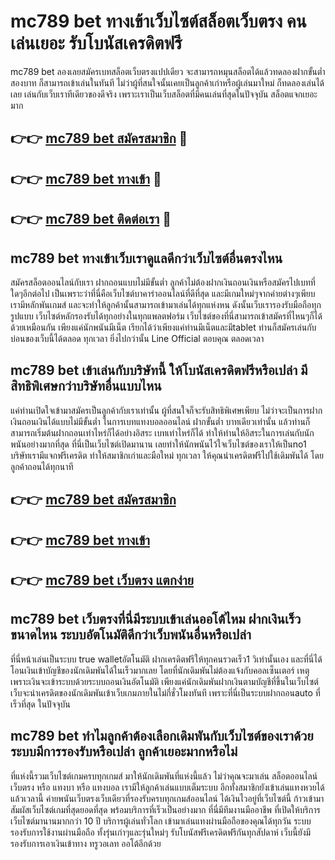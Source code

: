 # mc789 bet ทางเข้าเว็บไซต์สล็อตเว็บตรง คนเล่นเยอะ รับโบนัสเครดิตฟรี

mc789 bet ลองเลยสมัครเบทสล็อตเว็บตรงแปปเดียว จะสามารถหมุนสล็อตได้แล้วทดลองฝากขั้นต่ำ สองบาท ก็สามารถเข้าเล่นในทันที ไม่ว่าผู้ที่สนใจนั้นเคยเป็นลูกค้าเก่าหรือผู้เล่นมาใหม่ ก็ทดลองเล่นได้เลย เล่นกับเว็บเราทีเดียวของดีจริง เพราะเราเป็นเว็บสล็อตที่มีคนเล่นที่สุดในปัจจุบัน สล็อตแจกเยอะมาก

## 👉👉 [mc789 bet สมัครสมาชิก](https://bit.ly/3Ckzg5n) 🎰
## 👉👉 [mc789 bet ทางเข้า](https://bit.ly/3Ckzg5n) 🎰
## 👉👉 [mc789 bet ติดต่อเรา](https://bit.ly/3Ckzg5n) 🎰

## mc789 bet ทางเข้าเว็บเราดูแลดีกว่าเว็บไซต์อื่นตรงไหน
สมัครสล็อตออนไลน์กับเรา ฝากถอนแบบไม่มีขั้นต่ำ ลูกค้าไม่ต้องฝากเงินถอนเงินหรือสมัครไปเบทที่ใดๆอีกต่อไป เป็นเพราะว่าที่นี่คือเว็บไซต์บาคาร่าออนไลน์ที่ดีที่สุด และมีเกมใหม่ๆจากค่ายต่างๆเพียบ เรามีหลักพันเกมส์ และจะทำให้ลูกค้านั้นสามารถเข้ามาเล่นได้ทุกแห่งหน ดังนั้นเว็บเรารองรับมือถือทุกรูปแบบ เว็บไซต์หลักรองรับได้ทุกอย่างในทุกแพลตฟอร์ม เว็บไซต์ของที่นี่สามารถเข้าสมัครที่ไหนๆก็ได้ด้วยเหมือนกัน เพียงแค่นักพนันมีเน็ต เรียกได้ว่าเพียงแค่ท่านมีเน็ตและมีtablet ท่านก็สมัครเล่นกับบ่อนของเว็บนี้ได้ตลอด ทุกเวลา ยิ่งไปกว่านั้น Line Official ตอบคุณ ตลอดเวลา

## mc789 bet เข้าเล่นกับบริษัทนี้ ให้โบนัสเครดิตฟรีหรือเปล่า มีสิทธิพิเศษกว่าบริษัทอื่นแบบไหน
แค่ท่านเปิดใจเข้ามาสมัครเป็นลูกค้ากับเราเท่านั้น ผู้ที่สนใจก็จะรับสิทธิพิเศษเพียบ ไม่ว่าจะเป็นการฝากเงินถอนเงินได้แบบไม่มีขั้นต่ำ ในการเบทแทงบอลออนไลน์ ฝากขั้นต่ำ บาทเดียวเท่านั้น แล้วท่านก็สามารถเริ่มต้นฝากถอนเท่าไหร่ก็ได้อย่างอิสระ เบทเท่าไหร่ก็ได้ ทำให้ท่านให้อิสระในการเล่นกับนักพนันอย่างมากที่สุด ที่นี่เป็นเว็บไซต์เปิดมานาน เลยทำให้นักพนันไว้ใจเว็บไซต์ของเราให้เป็นno1 บริษัทเรามีแจกฟรีเครดิต ทำให้สมาชิกเก่าและมือใหม่ ทุกเวลา ให้คุณนำเครดิตฟรีไปใช้เดิมพันได้ โดยลูกค้าถอนได้ทุกนาที

## 👉👉 [mc789 bet สมัครสมาชิก](https://bit.ly/3Ckzg5n)
## 👉👉 [mc789 bet ทางเข้า](https://bit.ly/3Ckzg5n)
## 👉👉 [mc789 bet เว็บตรง แตกง่าย](https://bit.ly/3Ckzg5n)

## mc789 bet เว็บตรงที่นี่มีระบบเข้าเล่นออโต้ไหม ฝากเงินเร็วขนาดไหน ระบบอัตโนมัติดีกว่าเว็บพนันอื่นหรือเปล่า
ที่นี่หน้าเล่นเป็นระบบ true walletอัตโนมัติ ฝากเครดิตฟรีให้ทุกคนรวดเร็ว1 วิเท่านั้นเอง และที่นี่ได้โอนเงินเข้าบัญชีของนักเดิมพันได้ในเร็วมากเลย โดยที่นักเดิมพันไม่ต้องแจ้งกับคอลเซ็นเตอร์ เหตุเพราะเงินจะเข้าระบบด้วยระบบถอนเงินอัตโนมัติ เพียงแค่นักเดิมพันฝากเงินตามบัญชีที่ขึ้นในเว็บไซต์ เว็บจะนำเครดิตของนักเดิมพันเข้าเว็บเกมภายในไม่กี่ชั่วโมงทันที เพราะที่นี่เป็นระบบฝากถอนauto ที่เร็วที่สุด ในปัจจุบัน

## mc789 bet ทำไมลูกค้าต้องเลือกเดิมพันกับเว็บไซต์ของเราด้วย ระบบมีการรองรับหรือเปล่า ลูกค้าเยอะมากหรือไม่
ที่แห่งนี้รวมเว็บไซต์เกมครบทุกเกมส์ มาให้นักเดิมพันที่แห่งนี้แล้ว ไม่ว่าคุณจะมาเล่น สล็อตออนไลน์เว็บตรง หรือ แทงบา หรือ แทงบอล เรามีให้ลูกค้าเล่นแบบเต็มระบบ อีกทั้งสมาชิกยังเข้าเล่นแทงหวยได้แล้วเวลานี้ ค่ายพนันเว็บตรงเว็บเดียวที่รองรับครบทุกเกมส์ออนไลน์ ได้เงินไวอยู่ที่เว็บไซต์นี้ ก้าวเข้ามาสัมผัสเว็บไซต์เกมที่สุดยอดที่สุด พร้อมบริการที่เร็วเป็นอย่างมาก ที่นี่มีทีมงานมืออาชีพ ที่เปิดให้บริการเว็บไซต์มานานมากกว่า 10 ปี บริการผู้เล่นทั่วโลก เข้ามาเล่นแทงผ่านมือถือของคุณได้ทุกวัน ระบบรองรับการใช้งานผ่านมือถือ ทั้งรุ่นเก่าๆและรุ่นใหม่ๆ รับโบนัสฟรีเครดิตฟรีกันทุกสัปดาห์ เว็บนี้ยังมีรองรับการเอาเงินเข้าทาง ทรูวอเลท ออโต้อีกด้วย
